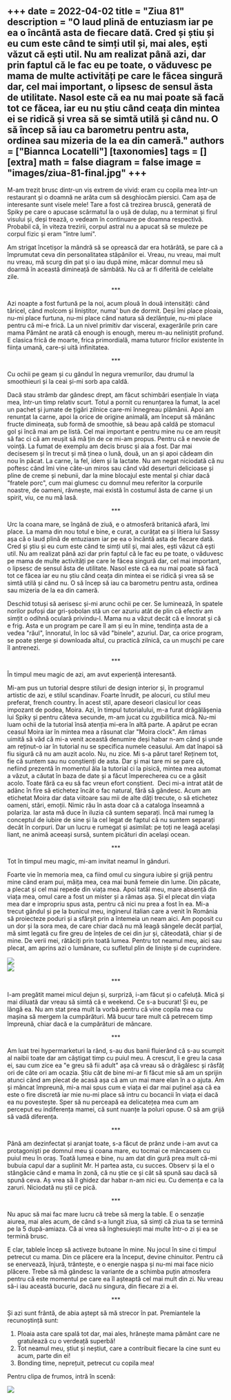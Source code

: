 
+++
date = 2022-04-02
title = "Ziua 81"
description = "O laud plină de entuziasm iar pe ea o încântă asta de fiecare dată. Cred și știu și eu cum este când te simți util și, mai ales, ești văzut că ești util. Nu am realizat până azi, dar prin faptul că le fac eu pe toate, o văduvesc pe mama de multe activități pe care le făcea singură dar, cel mai important, o lipsesc de sensul ăsta de utilitate. Nasol este că ea nu mai poate să facă tot ce făcea, iar eu nu știu când ceața din mintea ei se ridică și vrea să se simtă utilă și când nu. O să încep să iau ca barometru pentru asta, ordinea sau mizeria de la ea din cameră."
authors = ["Biannca Locatelli"]
[taxonomies]
tags = []
[extra]
math = false
diagram = false
image = "images/ziua-81-final.jpg"
+++
---

M-am trezit brusc dintr-un vis extrem de vivid: eram cu copila mea într-un restaurant și o doamnă ne arăta cum să desghiocăm piersici. Cam așa de interesante sunt visele mele! Tare a fost că trezirea bruscă, generată de Spiky pe care o apucase scârmatul la o ușă de dulap, nu a terminat și firul visului și, deși trează, o vedeam în continuare pe doamna respectivă. Probabil că, în viteza trezirii, corpul astral nu a apucat să se muleze pe corpul fizic și eram "între lumi".

Am strigat încetișor la mândră să se oprească dar era hotărâtă, se pare că a împrumutat ceva din personalitatea stăpânilor ei. Vreau, nu vreau, mai mult nu vreau, mă scurg din pat și o iau după mine, măcar domnul meu să doarmă în această dimineață de sâmbătă. Nu că ar fi diferită de celelalte zile.

<p style="text-align: center;">***</p>

Azi noapte a fost furtună pe la noi, acum plouă în două intensități: când tăricel, când molcom și liniștitor, numa' bun de dormit. Deși îmi place ploaia, nu-mi place furtuna, nu-mi place când natura să dezlănțuie, nu-mi place pentru că mi-e frică. La un nivel primitiv dar visceral, exagerările prin care mama Pământ ne arată că enough is enough, mereu m-au neliniștit profund. E clasica frică de moarte, frica primordială, mama tuturor fricilor existente în ființa umană, care-și uită infinitatea.

<p style="text-align: center;">***</p>

Cu ochii pe geam și cu gândul în negura vremurilor, dau drumul la smoothieuri și la ceai și-mi sorb apa caldă.

Dacă stau strâmb dar gândesc drept, am făcut schimbări esențiale în viața mea, într-un timp relativ scurt. Totul a pornit cu renunțarea la fumat, la acel un pachet și jumate de țigări zilnice care-mi înnegreau plămânii. Apoi am renunțat la carne, apoi la orice de origine animală, am început să mănânc fructe dimineața, sub formă de smoothie, să beau apă caldă pe stomacul gol și încă mai am pe listă. Cel mai important e pentru mine nu ce am reușit să fac ci că am reușit să mă țin de ce mi-am propus. Pentru că e nevoie de voință. La fumat de exemplu am decis brusc și aia a fost. Dar mai decisesem și în trecut și mă ținea o lună, două, un an și apoi cădeam din nou în păcat. La carne, la fel, idem și la lactate. Nu am negat niciodată că nu poftesc când îmi vine câte-un miros sau când văd deserturi delicioase și pline de creme și nebunii, dar la mine blocajul este mental și chiar dacă "fratele porc", cum mai glumesc cu domnul meu referitor la corpurile noastre, de oameni, râvnește, mai există în costumul ăsta de carne și un spirit, viu, ce nu mă lasă.

<p style="text-align: center;">***</p>

Urc la coana mare, se îngână de ziuă, e o atmosferă britanică afară, îmi place. La mama din nou totul e bine, e curat, a curățat ea și litiera lui Sassy așa că o laud plină de entuziasm iar pe ea o încântă asta de fiecare dată. Cred și știu și eu cum este când te simți util și, mai ales, ești văzut că ești util. Nu am realizat până azi dar prin faptul că le fac eu pe toate, o văduvesc pe mama de multe activități pe care le făcea singură dar, cel mai important, o lipsesc de sensul ăsta de utilitate. Nasol este că ea nu mai poate să facă tot ce făcea iar eu nu știu când ceața din mintea ei se ridică și vrea să se simtă utilă și când nu. O să încep să iau ca barometru pentru asta, ordinea sau mizeria de la ea din cameră.

Deschid totuși să aerisesc și-mi arunc ochii pe cer. Se luminează, în spatele norilor pufoși dar gri-șobolan stă un cer azuriu atât de plin că efectiv am simțit o odihnă oculară privindu-l. Mama nu a văzut decât că e înnorat și că e frig. Asta e un program pe care îl am și eu în mine, tendința asta de a vedea "răul", înnoratul, în loc să văd "binele", azuriul. Dar, ca orice program, se poate șterge și downloada altul, cu practică zilnică, ca un mușchi pe care îl antrenezi.

<p style="text-align: center;">***</p>

În timpul meu magic de azi, am avut experiență interesantă.

Mi-am pus un tutorial despre stiluri de design interior și, în programul artistic de azi, e stilul scandinav. Foarte înrudit, pe alocuri, cu stilul meu preferat, french country. În acest stil, apare deseori clasicul lor ceas impozant de podea, Moira. Azi, în timpul tutorialului, m-a furat drăgălășenia lui Spiky și pentru câteva secunde, m-am jucat cu zgubilitica mică. Nu-mi luam ochii de la tutorial însă atenția mi-era în altă parte. A apărut pe ecran ceasul Moira iar în mintea mea a răsunat clar "Moira clock". Am rămas uimită să văd că mi-a venit această denumire deși habar n-am când și unde am reținut-o iar în tutorial nu se specifica numele ceasului. Am dat înapoi să fiu sigură că nu am auzit acolo. Nu, nu zice. Mi s-a părut tare! Reținem tot, fie că suntem sau nu conștienți de asta. Dar și mai tare mi se pare că, nefiind prezentă în momentul ăla la tutorial ci la pisică, mintea mea automat a văzut, a căutat în baza de date și a făcut împerecherea cu ce a găsit acolo. Toate fără ca eu să fac vreun efort conștient.  Deci mi-a intrat atât de adânc în fire să etichetez încât o fac natural, fără să gândesc. Acum am etichetat Moira dar data viitoare sau mii de alte dăți trecute, o să etichetez oameni, stări, emoții. Nimic rău în asta doar că a cataloga înseamnă a polariza. Iar asta mă duce în iluzia că suntem separați. Încă mai rumeg la conceptul de iubire de sine și la cel legat de faptul că nu suntem separați decât în corpuri. Dar un lucru e rumegat și asimilat: pe toți ne leagă același liant, ne animă aceeași sursă, suntem picături din același ocean.

<p style="text-align: center;">***</p>

Tot în timpul meu magic, mi-am invitat neamul în gânduri.

Foarte vie în memoria mea, ca fiind omul cu singura iubire și grijă pentru mine când eram pui, măița mea, cea mai bună femeie din lume. Din păcate, a plecat și cel mai repede din viața mea. Apoi tatăl meu, mare absență din viața mea, omul care a fost un mister și a rămas așa. Și el plecat din viața mea dar e impropriu spus asta, pentru că nici nu prea a fost în ea. Mi-a trecut gândul și pe la bunicul meu, inginerul italian care a venit în România să proiecteze poduri și a sfârșit prin a întemeia un neam aici. Am poposit cu un dor și la sora mea, de care chiar dacă nu mă leagă sângele decât parțial, mă simt legată cu fire greu de înțeles de cei din jur și, câteodată, chiar și de mine. De verii mei, rătăciți prin toată lumea. Pentru tot neamul meu, aici sau plecat, am aprins azi o lumânare, cu sufletul plin de liniște și de cuprindere.

<div class="flex justify-center">
  <img src="images/ziua-81-1-final.jpeg" />
</div>

<div class="flex justify-center">
  <img src="images/ziua-81-2final.jpeg" />
</div>

<p style="text-align: center;">***</p>

I-am pregătit mamei micul dejun și, surpriză, i-am făcut și o cafeluță. Mică și mai diluată dar vreau să simtă că e weekend. Ce s-a bucurat! Și eu, pe lângă ea. Nu am stat prea mult la vorbă pentru că vine copila mea cu mașina să mergem la cumpărături. Mă bucur tare mult că petrecem timp împreună, chiar dacă e la cumpărături de mâncare.

<p style="text-align: center;">***</p>

Am luat trei hypermarketuri la rând, s-au dus banii fluierând că s-au scumpit al naibii toate dar am câștigat timp cu puiul meu. A crescut, îi e greu la casa ei, sau cum zice ea "e greu să fii adult" așa că vreau să o drăgălesc și răsfăț ori de câte ori am ocazia. Știu cât de bine mi-ar fi făcut mie să am un sprijin atunci când am plecat de acasă așa că am un mai mare elan în a o ajuta. Am și mâncat împreună, mi-a mai spus cum e viața ei dar mai puținel așa că ea este o fire discretă iar mie nu-mi place să intru cu bocancii în viața ei dacă ea nu povestește. Sper să nu perceapă ea delicatețea mea cum am perceput eu indiferența mamei, că sunt nuanțe la poluri opuse. O să am grijă să vadă diferența.

<p style="text-align: center;">***</p>

Până am dezinfectat și aranjat toate, s-a făcut de prânz unde i-am avut ca protagoniști pe domnul meu și coana mare, eu tocmai ce mâncasem cu puiul meu în oraș. Toată lumea e bine, nu am dat din gură prea mult că-mi bubuia capul dar a suplinit Mr. H partea asta, cu succes. Observ și la el o stângăcie când e mama în zonă, că nu știe ce și cât să spună sau dacă să spună ceva. Aș vrea să îl ghidez dar habar n-am nici eu. Cu demența e ca la zaruri. Niciodată nu știi ce pică.

<p style="text-align: center;">***</p>

Nu apuc să mai fac mare lucru că trebe să merg la table. E o senzație aiurea, mai ales acum, de când s-a lungit ziua, să simți că ziua ta se termină pe la 5 după-amiaza. Că ai vrea să înghesuiești mai multe într-o zi și ea se termină brusc.

E clar, tablele încep să activeze butoane în mine. Nu jocul în sine ci timpul petrecut cu mama. Din ce plăcere era la început, devine chinuitor. Pentru că se enervează, înjură, trântește, e o energie nașpa și nu-mi mai face nicio plăcere. Trebe să mă gândesc la variante de a schimba puțin atmosfera pentru că este momentul pe care ea îl așteaptă cel mai mult din zi. Nu vreau să-i iau această bucurie, dacă nu singura, din fiecare zi a ei.

<p style="text-align: center;">***</p>

Și azi sunt frântă, de abia aștept să mă strecor în pat. Premiantele la recunoștință sunt:

1. Ploaia asta care spală tot dar, mai ales, hrănește mama pământ care ne gratulează cu o verdeață superbă!
2. Tot neamul meu, știut și neștiut, care a contribuit fiecare la cine sunt eu acum, parte din ei!
3. Bonding time, neprețuit, petrecut cu copila mea!

Pentru clipa de frumos, intră în scenă:

<div class="flex justify-center">
  <img src="images/roses-1024x1024.jpeg" />
</div>
